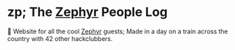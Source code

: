 # zp; The [Zephyr](https://zephyr.hackclub.com/) People Log

🚂 Website for all the cool [Zephyr](https://zephyr.hackclub.com/) guests; Made in a day on a train across the country with 42 other hackclubbers.
